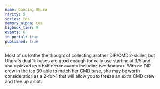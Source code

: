 ```yaml
---
name: Dancing Uhura
rarity: 5
series: tos
memory_alpha: tos
bigbook_tier: 9
events: 6
in_portal: true
published: true
---
```


Most of us loathe the thought of collecting another DIP/CMD 2-skiller, but Uhura's dual 1k bases are good enough for daily use starting at 3/5 and she's picked up a half dozen events including two features. With no DIP crew in the top 30 able to match her CMD base, she may be worth consideration as a 2-for-1 that will allow you to freeze an extra CMD crew and free up a slot.
